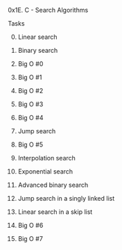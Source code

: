 0x1E. C - Search Algorithms


Tasks


0. Linear search


1. Binary search


2. Big O #0


3. Big O #1


4. Big O #2


5. Big O #3


6. Big O #4


7. Jump search


8. Big O #5


9. Interpolation search


10. Exponential search


11. Advanced binary search


12. Jump search in a singly linked list


13. Linear search in a skip list


14. Big O #6


15. Big O #7
